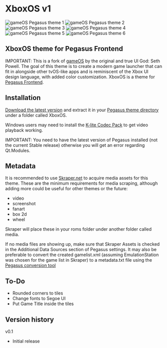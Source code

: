 # XboxOS v1

![gameOS Pegasus theme 1](https://i.imgur.com/RGXLfmm.jpg)
![gameOS Pegasus theme 2](https://i.imgur.com/19DZEJ1.jpg)
![gameOS Pegasus theme 3](https://i.imgur.com/x5ATDSx.png)
![gameOS Pegasus theme 4](https://i.imgur.com/q9qtciB.png)
![gameOS Pegasus theme 5](https://i.imgur.com/15RY5Tv.png)
![gameOS Pegasus theme 6](https://news.xbox.com/en-us/wp-content/uploads/sites/2/2020/08/Xbox-Visual-Refesh-Style-Guide.jpg?w=1200)


## XboxOS theme for Pegasus Frontend

IMPORTANT: This is a fork of [gameOS](https://github.com/PlayingKarrde/gameOS/releases/latest) by the original and true UI God: Seth Powell. The goal of this theme is to create a modern game launcher that can fit in alongside other tvOS-like apps and is reminiscent of the Xbox UI design language, with added color customization. XboxOS is a theme for [Pegasus Frontend](http://pegasus-frontend.org/).

## Installation

[Download the latest version](https://github.com/alfredolvera/XboxOS/releases/latest) and extract it in your [Pegasus theme directory](http://pegasus-frontend.org/docs/user-guide/installing-themes/) under a folder called XboxOS.

Windows users may need to install the [K-lite Codec Pack](https://www.codecguide.com/download_kl.htm) to get video playback working.

IMPORTANT: You need to have the latest version of Pegasus installed (not the current Stable release) otherwise you will get an error regarding Qt.Modules.

## Metadata

It is recommended to use [Skraper.net](http://www.skraper.net/) to acquire media assets for this theme. These are the minimum requirements for media scraping, although adding more could be useful for other themes or the future:

- video
- screenshot
- fanart
- box 2d
- wheel

Skraper will place these in your roms folder under another folder called media.

If no media files are showing up, make sure that Skraper Assets is checked in the Additional Data Sources section of Pegasus settings. It may also be preferable to convert the created gamelist.xml (assuming EmulationStation was chosen for the game list in Skraper) to a metadata.txt file using the [Pegasus conversion tool](http://pegasus-frontend.org/tools/convert/)

## To-Do

- Rounded corners to tiles
- Change fonts to Segoe UI
- Put Game Title inside the tiles

## Version history
v0.1
- Initial release
